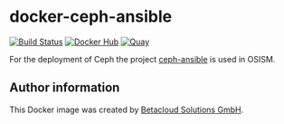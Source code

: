 # docker-ceph-ansible

[![Build Status](https://travis-ci.org/osism/docker-ceph-ansible.svg?branch=master)](https://travis-ci.org/osism/docker-ceph-ansible)
[![Docker Hub](https://img.shields.io/badge/Docker%20Hub-osism%2Fceph--ansible-blue.svg)](https://hub.docker.com/r/osism/ceph-ansible/)
[![Quay](https://img.shields.io/badge/Quay-osism%2Fceph--ansible-blue.svg)](https://quay.io/repository/osism/ceph-ansible)

For the deployment of Ceph the project [ceph-ansible](https://github.com/ceph/ceph-ansible)
is used in OSISM.

## Author information

This Docker image was created by [Betacloud Solutions GmbH](https://www.betacloud-solutions.de).
